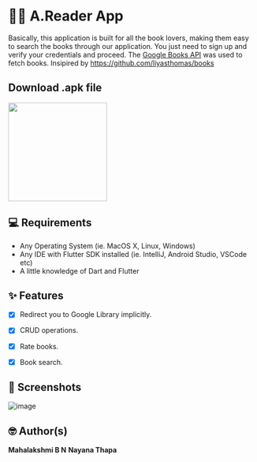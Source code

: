 # 📖📖 A.Reader App

Basically, this application is built for all the book lovers, making them easy to search the books through our application. You just need to sign up and verify your
credentials and proceed. The [Google Books API](https://developers.google.com/books/docs/v1/using) was used to fetch books. 
Insipired by https://github.com/liyasthomas/books 

## Download .apk file

<a href="https://drive.google.com/file/d/1YaOBoNsbtVtc2DaAaoluQ1_PXueYqvag/view?usp=sharing"><img src="https://playerzon.com/asset/download.png" width="200"></a>


## 💻 Requirements

- Any Operating System (ie. MacOS X, Linux, Windows)
- Any IDE with Flutter SDK installed (ie. IntelliJ, Android Studio, VSCode etc)
- A little knowledge of Dart and Flutter

## ✨ Features

- [x] Redirect you to Google Library implicitly.
- [x] CRUD operations.
- [x] Rate books.
- [x] Book search.


## 📸 Screenshots
![image](https://user-images.githubusercontent.com/75361268/149157571-41b1b0a7-6fbd-4ec1-ae4e-94a247103706.png)



## 🤓 Author(s)

**Mahalakshmi B N**
**Nayana Thapa**

